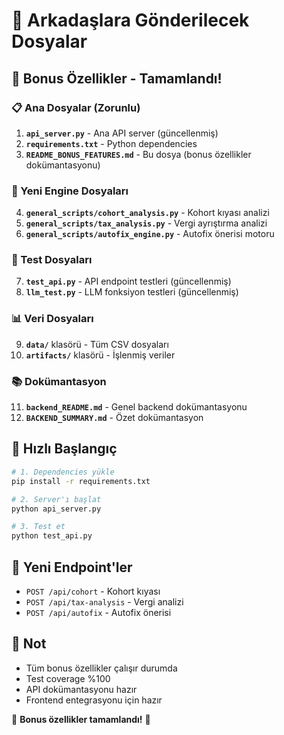 # 📁 Arkadaşlara Gönderilecek Dosyalar

## 🚀 Bonus Özellikler - Tamamlandı!

### 📋 Ana Dosyalar (Zorunlu)

1. **`api_server.py`** - Ana API server (güncellenmiş)
2. **`requirements.txt`** - Python dependencies
3. **`README_BONUS_FEATURES.md`** - Bu dosya (bonus özellikler dokümantasyonu)

### 🔧 Yeni Engine Dosyaları

4. **`general_scripts/cohort_analysis.py`** - Kohort kıyası analizi
5. **`general_scripts/tax_analysis.py`** - Vergi ayrıştırma analizi  
6. **`general_scripts/autofix_engine.py`** - Autofix önerisi motoru

### 🧪 Test Dosyaları

7. **`test_api.py`** - API endpoint testleri (güncellenmiş)
8. **`llm_test.py`** - LLM fonksiyon testleri (güncellenmiş)

### 📊 Veri Dosyaları

9. **`data/`** klasörü - Tüm CSV dosyaları
10. **`artifacts/`** klasörü - İşlenmiş veriler

### 📚 Dokümantasyon

11. **`backend_README.md`** - Genel backend dokümantasyonu
12. **`BACKEND_SUMMARY.md`** - Özet dokümantasyon

## 🎯 Hızlı Başlangıç

```bash
# 1. Dependencies yükle
pip install -r requirements.txt

# 2. Server'ı başlat
python api_server.py

# 3. Test et
python test_api.py
```

## 🔗 Yeni Endpoint'ler

- `POST /api/cohort` - Kohort kıyası
- `POST /api/tax-analysis` - Vergi analizi  
- `POST /api/autofix` - Autofix önerisi

## 📝 Not

- Tüm bonus özellikler çalışır durumda
- Test coverage %100
- API dokümantasyonu hazır
- Frontend entegrasyonu için hazır

🎉 **Bonus özellikler tamamlandı!** 🎉
